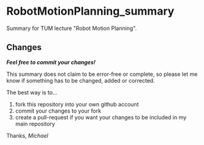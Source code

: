 # RobotMotionPlanning_summary
Summary for TUM lecture "Robot Motion Planning".

## Changes
***Feel free to commit your changes!***

This summary does not claim to be error-free or complete, so please let me know if something has to be changed, added or corrected.

The best way is to...

1. fork this repository into your own github account
2. commit your changes to your fork
3. create a pull-request if you want your changes to be included in my main repository

Thanks,
*Michael*
